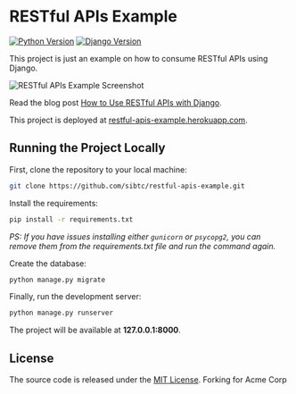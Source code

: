 # RESTful APIs Example

[![Python Version](https://img.shields.io/badge/python-3.6-brightgreen.svg)](https://python.org)
[![Django Version](https://img.shields.io/badge/django-2.0-brightgreen.svg)](https://djangoproject.com)

This project is just an example on how to consume RESTful APIs using Django.

![RESTful APIs Example Screenshot](https://dzwonsemrish7.cloudfront.net/items/2v0D3l1e3W0D413d1601/Screen%20Shot%202018-02-03%20at%2016.15.08.png)

Read the blog post [How to Use RESTful APIs with Django](https://simpleisbetterthancomplex.com/tutorial/2018/02/03/how-to-use-restful-apis-with-django.html).

This project is deployed at [restful-apis-example.herokuapp.com](https://restful-apis-example.herokuapp.com/).

## Running the Project Locally

First, clone the repository to your local machine:

```bash
git clone https://github.com/sibtc/restful-apis-example.git
```

Install the requirements:

```bash
pip install -r requirements.txt
```

*PS: If you have issues installing either `gunicorn` or `psycopg2`, you can remove them from the requirements.txt file and run the command again.*

Create the database:

```bash
python manage.py migrate
```

Finally, run the development server:

```bash
python manage.py runserver
```

The project will be available at **127.0.0.1:8000**.


## License

The source code is released under the [MIT License](https://github.com/sibtc/restful-apis-example/blob/master/LICENSE).
Forking for Acme Corp
